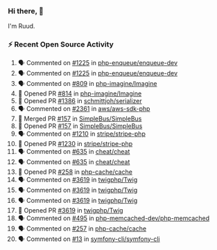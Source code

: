 ### Hi there, 👋

I'm Ruud.
 
### :zap: Recent Open Source Activity

<!--START_SECTION:activity-->
1. 🗣 Commented on [#1225](https://github.com/php-enqueue/enqueue-dev/issues/1225) in [php-enqueue/enqueue-dev](https://github.com/php-enqueue/enqueue-dev)
2. 🗣 Commented on [#1225](https://github.com/php-enqueue/enqueue-dev/issues/1225) in [php-enqueue/enqueue-dev](https://github.com/php-enqueue/enqueue-dev)
3. 🗣 Commented on [#809](https://github.com/php-imagine/Imagine/issues/809) in [php-imagine/Imagine](https://github.com/php-imagine/Imagine)
4. 💪 Opened PR [#814](https://github.com/php-imagine/Imagine/pull/814) in [php-imagine/Imagine](https://github.com/php-imagine/Imagine)
5. 💪 Opened PR [#1386](https://github.com/schmittjoh/serializer/pull/1386) in [schmittjoh/serializer](https://github.com/schmittjoh/serializer)
6. 🗣 Commented on [#2361](https://github.com/aws/aws-sdk-php/issues/2361) in [aws/aws-sdk-php](https://github.com/aws/aws-sdk-php)
7. 🎉 Merged PR [#157](https://github.com/SimpleBus/SimpleBus/pull/157) in [SimpleBus/SimpleBus](https://github.com/SimpleBus/SimpleBus)
8. 💪 Opened PR [#157](https://github.com/SimpleBus/SimpleBus/pull/157) in [SimpleBus/SimpleBus](https://github.com/SimpleBus/SimpleBus)
9. 🗣 Commented on [#1210](https://github.com/stripe/stripe-php/issues/1210) in [stripe/stripe-php](https://github.com/stripe/stripe-php)
10. 💪 Opened PR [#1230](https://github.com/stripe/stripe-php/pull/1230) in [stripe/stripe-php](https://github.com/stripe/stripe-php)
11. 🗣 Commented on [#635](https://github.com/cheat/cheat/issues/635) in [cheat/cheat](https://github.com/cheat/cheat)
12. 🗣 Commented on [#635](https://github.com/cheat/cheat/issues/635) in [cheat/cheat](https://github.com/cheat/cheat)
13. 💪 Opened PR [#258](https://github.com/php-cache/cache/pull/258) in [php-cache/cache](https://github.com/php-cache/cache)
14. 🗣 Commented on [#3619](https://github.com/twigphp/Twig/issues/3619) in [twigphp/Twig](https://github.com/twigphp/Twig)
15. 🗣 Commented on [#3619](https://github.com/twigphp/Twig/issues/3619) in [twigphp/Twig](https://github.com/twigphp/Twig)
16. 🗣 Commented on [#3619](https://github.com/twigphp/Twig/issues/3619) in [twigphp/Twig](https://github.com/twigphp/Twig)
17. 💪 Opened PR [#3619](https://github.com/twigphp/Twig/pull/3619) in [twigphp/Twig](https://github.com/twigphp/Twig)
18. 🗣 Commented on [#495](https://github.com/php-memcached-dev/php-memcached/issues/495) in [php-memcached-dev/php-memcached](https://github.com/php-memcached-dev/php-memcached)
19. 🗣 Commented on [#257](https://github.com/php-cache/cache/issues/257) in [php-cache/cache](https://github.com/php-cache/cache)
20. 🗣 Commented on [#13](https://github.com/symfony-cli/symfony-cli/issues/13) in [symfony-cli/symfony-cli](https://github.com/symfony-cli/symfony-cli)
<!--END_SECTION:activity-->
